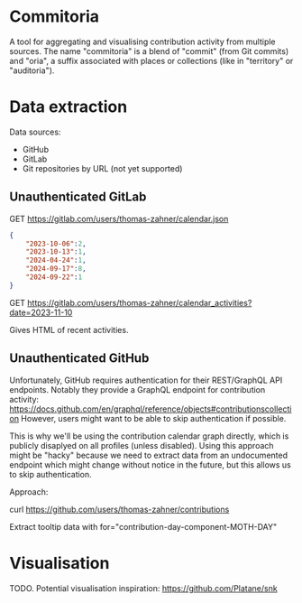 # Commitoria

A tool for aggregating and visualising contribution activity from multiple sources.
The name "commitoria" is a blend of "commit" (from Git commits) and "oria",
a suffix associated with places or collections (like in "territory" or "auditoria").

# Data extraction

Data sources:

- GitHub
- GitLab
- Git repositories by URL (not yet supported)

## Unauthenticated GitLab

GET https://gitlab.com/users/thomas-zahner/calendar.json

```json
{
    "2023-10-06":2,
    "2023-10-13":1,
    "2024-04-24":1,
    "2024-09-17":8,
    "2024-09-22":1
}
```

GET https://gitlab.com/users/thomas-zahner/calendar_activities?date=2023-11-10

Gives HTML of recent activities.

## Unauthenticated GitHub

Unfortunately, GitHub requires authentication for their REST/GraphQL API endpoints.
Notably they provide a GraphQL endpoint for contribution activity: https://docs.github.com/en/graphql/reference/objects#contributionscollection
However, users might want to be able to skip authentication if possible.

This is why we'll be using the contribution calendar graph directly, which is publicly disaplyed on all profiles (unless disabled).
Using this approach might be "hacky" because we need to extract data from an undocumented endpoint which might change without notice in the future,
but this allows us to skip authentication.

Approach:

curl https://github.com/users/thomas-zahner/contributions

Extract tooltip data with for="contribution-day-component-MOTH-DAY"

# Visualisation

TODO. Potential visualisation inspiration: https://github.com/Platane/snk
